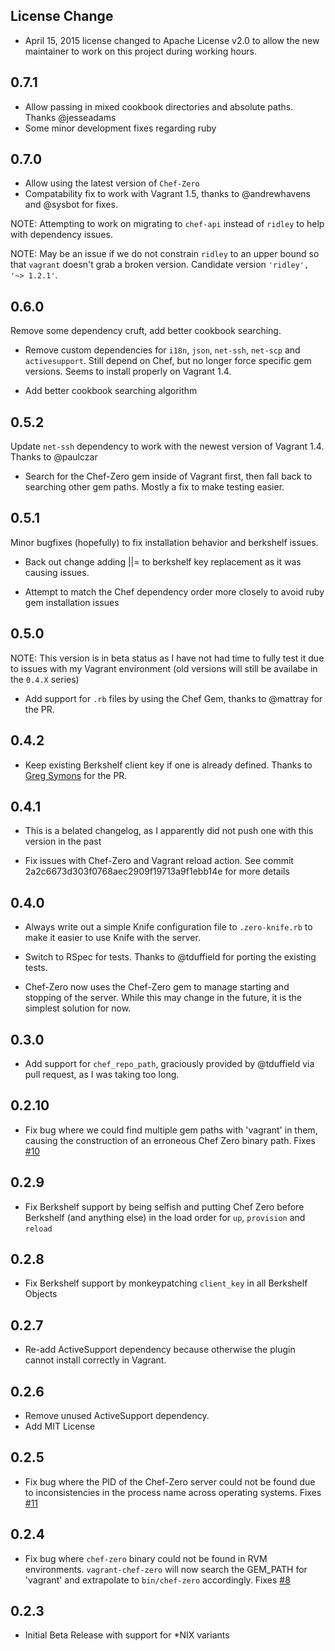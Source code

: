 ## License Change

* April 15, 2015 license changed to Apache License v2.0 to allow the new maintainer to work on this project during working hours.

## 0.7.1

* Allow passing in mixed cookbook directories and absolute paths.  Thanks @jesseadams
* Some minor development fixes regarding ruby

## 0.7.0

* Allow using the latest version of `Chef-Zero`
* Compatability fix to work with Vagrant 1.5, thanks to @andrewhavens and @sysbot for fixes.

NOTE: Attempting to work on migrating to `chef-api` instead of `ridley` to help with dependency issues.

NOTE: May be an issue if we do not constrain `ridley` to an upper bound so that `vagrant` doesn't grab a broken version. Candidate version `'ridley', '~> 1.2.1'`.


## 0.6.0

Remove some dependency cruft, add better cookbook searching.

* Remove custom dependencies for `i18n`, `json`, `net-ssh`, `net-scp` and `activesupport`.  Still depend on Chef, but no longer force specific gem versions. Seems to install properly on Vagrant 1.4.

* Add better cookbook searching algorithm

## 0.5.2

Update `net-ssh` dependency to work with the newest version of Vagrant 1.4.  Thanks to @paulczar

* Search for the Chef-Zero gem inside of Vagrant first, then fall back to searching other gem paths.  Mostly a fix to make testing easier.

## 0.5.1

Minor bugfixes (hopefully) to fix installation behavior and berkshelf issues.

* Back out change adding ||= to berkshelf key replacement as it was causing issues.

* Attempt to match the Chef dependency order more closely to avoid ruby gem installation issues

## 0.5.0

NOTE: This version is in beta status as I have not had time to fully test it due to issues with my Vagrant environment (old versions will still be availabe in the `0.4.X` series)

* Add support for `.rb` files by using the Chef Gem, thanks to @mattray for the PR.

## 0.4.2

* Keep existing Berkshelf client key if one is already defined. Thanks to [Greg Symons](https://github.com/gregsymons) for the PR.

## 0.4.1

* This is a belated changelog, as I apparently did not push one with this version in the past

* Fix issues with Chef-Zero and Vagrant reload action.  See commit 2a2c6673d303f0768aec2909f19713a9f1ebb14e for more details


## 0.4.0

* Always write out a simple Knife configuration file to `.zero-knife.rb` to make it easier to use Knife with the server.

* Switch to RSpec for tests.  Thanks to @tduffield for porting the existing tests.

* Chef-Zero now uses the Chef-Zero gem to manage starting and stopping of the server.  While this may change in the future, it is the simplest solution for now.


## 0.3.0

* Add support for `chef_repo_path`, graciously provided by @tduffield via pull request, as I was taking too long.

## 0.2.10

* Fix bug where we could find multiple gem paths with 'vagrant' in them, causing the construction of an erroneous Chef Zero binary path.  Fixes [#10](https://github.com/andrewgross/vagrant-chef-zero/issues/10)

## 0.2.9

* Fix Berkshelf support by being selfish and putting Chef Zero before Berkshelf (and anything else) in the load order for `up`, `provision` and `reload`


## 0.2.8

* Fix Berkshelf support by monkeypatching `client_key` in all Berkshelf Objects


## 0.2.7

* Re-add ActiveSupport dependency because otherwise the plugin cannot install correctly in Vagrant.


## 0.2.6

* Remove unused ActiveSupport dependency.
* Add MIT License


## 0.2.5

* Fix bug where the PID of the Chef-Zero server could not be found due to inconsistencies in the process name across operating systems.  Fixes [#11](https://github.com/andrewgross/vagrant-chef-zero/issues/11)

## 0.2.4

* Fix bug where `chef-zero` binary could not be found in RVM environments.  `vagrant-chef-zero` will now search the GEM_PATH for 'vagrant' and extrapolate to `bin/chef-zero` accordingly. Fixes [#8](https://github.com/andrewgross/vagrant-chef-zero/pull/8)

## 0.2.3

* Initial Beta Release with support for *NIX variants

